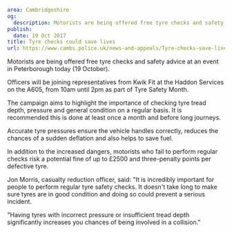 ```yaml
area: Cambridgeshire
og:
  description: Motorists are being offered free tyre checks and safety advice at an event in Peterborough today (19 October) .
publish:
  date: 19 Oct 2017
title: Tyre checks could save lives
url: https://www.cambs.police.uk/news-and-appeals/Tyre-checks-save-lives
```

Motorists are being offered free tyre checks and safety advice at an event in Peterborough today (19 October).

Officers will be joining representatives from Kwik Fit at the Haddon Services on the A605, from 10am until 2pm as part of Tyre Safety Month.

The campaign aims to highlight the importance of checking tyre tread depth, pressure and general condition on a regular basis. It is recommended this is done at least once a month and before long journeys.

Accurate tyre pressures ensure the vehicle handles correctly, reduces the chances of a sudden deflation and also helps to save fuel.

In addition to the increased dangers, motorists who fail to perform regular checks risk a potential fine of up to £2500 and three-penalty points per defective tyre.

Jon Morris, casualty reduction officer, said: "It is incredibly important for people to perform regular tyre safety checks. It doesn't take long to make sure tyres are in good condition and doing so could prevent a serious incident.

"Having tyres with incorrect pressure or insufficient tread depth significantly increases you chances of being involved in a collision."
